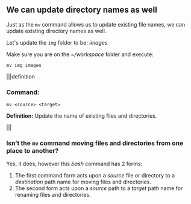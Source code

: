 ## We can update directory names as well

Just as the `mv` command allows us to update existing file names, we can update existing directory names as well.

Let's update the `img` folder to be: _images_

Make sure you are on the _~/workspace_ folder and execute:

```
mv img images
```

|||definition
### Command: 
```
mv <source> <target>
```
__Definition:__ Update the name of existing files and directories.

|||

### Isn’t the `mv` command moving files and directories from one place to another?

Yes, it does, however this _bash_ command has 2 forms:

1. The first command form acts upon a _source_ file or directory to a _destination_ path name for moving files and directories.
2. The second form acts upon a _source_ path to a _target_ path name for renaming files and directories.
